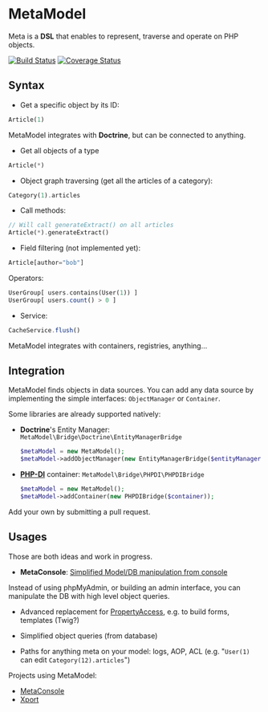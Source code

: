 # MetaModel

Meta is a **DSL** that enables to represent, traverse and operate on PHP objects.

[![Build Status](https://travis-ci.org/mnapoli/MetaModel.png?branch=master)](https://travis-ci.org/mnapoli/MetaModel) [![Coverage Status](https://coveralls.io/repos/mnapoli/MetaModel/badge.png?branch=master)](https://coveralls.io/r/mnapoli/MetaModel?branch=master)


## Syntax

- Get a specific object by its ID:

```php
Article(1)
```

MetaModel integrates with **Doctrine**, but can be connected to anything.

- Get all objects of a type

```php
Article(*)
```

- Object graph traversing (get all the articles of a category):

```php
Category(1).articles
```

- Call methods:

```php
// Will call generateExtract() on all articles
Article(*).generateExtract()
```

- Field filtering (not implemented yet):

```php
Article[author="bob"]
```

Operators:

```php
UserGroup[ users.contains(User(1)) ]
UserGroup[ users.count() > 0 ]
```

- Service:

```php
CacheService.flush()
```

MetaModel integrates with containers, registries, anything…


## Integration

MetaModel finds objects in data sources.
You can add any data source by implementing the simple interfaces: `ObjectManager` or `Container`.

Some libraries are already supported natively:

- **Doctrine**'s Entity Manager: `MetaModel\Bridge\Doctrine\EntityManagerBridge`

    ```php
    $metaModel = new MetaModel();
    $metaModel->addObjectManager(new EntityManagerBridge($entityManager));
    ```

- [**PHP-DI**](https://github.com/mnapoli/PHP-DI) container: `MetaModel\Bridge\PHPDI\PHPDIBridge`

    ```php
    $metaModel = new MetaModel();
    $metaModel->addContainer(new PHPDIBridge($container));
    ```

Add your own by submitting a pull request.

## Usages

Those are both ideas and work in progress.

* **MetaConsole**: [Simplified Model/DB manipulation from console](https://github.com/mnapoli/MetaConsole)

Instead of using phpMyAdmin, or building an admin interface, you can manipulate the DB with high level object queries.

* Advanced replacement for [PropertyAccess](https://github.com/symfony/PropertyAccess), e.g. to build forms, templates (Twig?)

* Simplified object queries (from database)

* Paths for anything meta on your model: logs, AOP, ACL (e.g. "`User(1)` can edit `Category(12).articles`")

Projects using MetaModel:

- [MetaConsole](https://github.com/mnapoli/MetaConsole)
- [Xport](https://github.com/myclabs/Xport)
